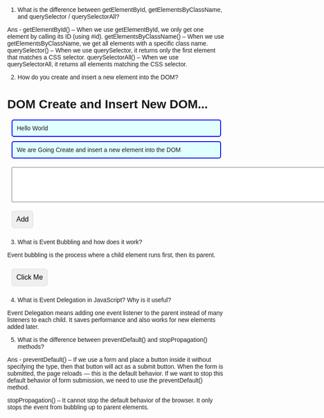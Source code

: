 1. What is the difference between getElementById, getElementsByClassName, and querySelector / querySelectorAll?

Ans -
getElementById() – When we use getElementById, we only get one element by calling its ID (using #id).
getElementsByClassName() – When we use getElementsByClassName, we get all elements with a specific class name.
querySelector() – When we use querySelector, it returns only the first element that matches a CSS selector.
querySelectorAll() – When we use querySelectorAll, it returns all elements matching the CSS selector.


2. How do you create and insert a new element into the DOM?

<!DOCTYPE html>
<html lang="en">
<head>
  <meta charset="UTF-8" />
  <meta name="viewport" content="width=device-width, initial-scale=1.0" />
  <title>DOM</title>
  <style>
    body {
      padding: 10px;
      font-family: "Calibri", sans-serif;
    }
    button {
      padding: 10px;
      font-size: medium;
      border: 1px solid gainsboro;
      border-radius: 5px;
      margin: 10px;
    }
    .item {
      border: 2px solid blue;
      background-color: lightcyan;
      margin: 10px;
      padding: 10px;
      border-radius: 5px;
    }
    textarea {
      margin: 10px;
    }
  </style>
</head>
<body>
  <h1>DOM Create and Insert New DOM...</h1>
  <section>
    <div id="container">
      <p class="item">Hello World</p>
      <p class="item">
        We are Going Create and insert a new element into the DOM
      </p>
    </div>
    <textarea id="textArea" cols="100" rows="5"></textarea><br />
    <button id="btn-add">Add</button>
  </section>
  <script>
    document.getElementById("btn-add").addEventListener("click", function () {
      const text = document.getElementById("textArea");
      newText = text.value;
      const addedNewText = document.getElementById("container");
      const newP = document.createElement("p");
      newP.classList.add("item");
      newP.innerText = newText;
      container.appendChild(newP);
      text.value = " ";
    });
  </script>
</body>
</html>


3. What is Event Bubbling and how does it work?

Event bubbling is the process where a child element runs first, then its parent.

<!DOCTYPE html>
<html lang="en">
<head>
  <meta charset="UTF-8" />
  <meta name="viewport" content="width=device-width, initial-scale=1.0" />
  <title>Document</title>
</head>
<body>
  <div id="parent">
    <button id="child">Click Me</button>
  </div>
  <script>
    document.getElementById("parent").addEventListener("click", function () {
      console.log("Parent clicked");
    });

    document.getElementById("child").addEventListener("click", function () {
      console.log("Child clicked");
    });
  </script>
</body>
</html>


4. What is Event Delegation in JavaScript? Why is it useful?

Event Delegation means adding one event listener to the parent instead of many listeners to each child. It saves performance and also works for new elements added later.


5. What is the difference between preventDefault() and stopPropagation() methods?

Ans -
preventDefault() – If we use a form and place a button inside it without specifying the type, then that button will act as a submit button. When the form is submitted, the page reloads — this is the default behavior. If we want to stop this default behavior of form submission, we need to use the preventDefault() method.

stopPropagation() – It cannot stop the default behavior of the browser. It only stops the event from bubbling up to parent elements.





